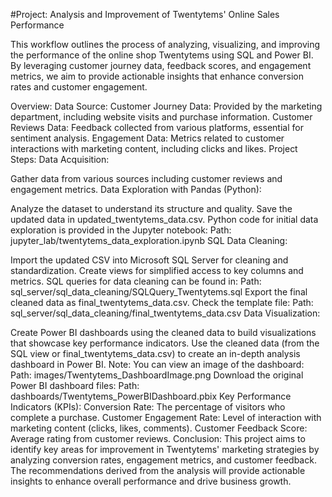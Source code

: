 #Project: Analysis and Improvement of Twentytems' Online Sales Performance

This workflow outlines the process of analyzing, visualizing, and improving the performance of the online shop Twentytems using SQL and Power BI. By leveraging customer journey data, feedback scores, and engagement metrics, we aim to provide actionable insights that enhance conversion rates and customer engagement.

Overview:
Data Source:
Customer Journey Data: Provided by the marketing department, including website visits and purchase information.
Customer Reviews Data: Feedback collected from various platforms, essential for sentiment analysis.
Engagement Data: Metrics related to customer interactions with marketing content, including clicks and likes.
Project Steps:
Data Acquisition:

Gather data from various sources including customer reviews and engagement metrics.
Data Exploration with Pandas (Python):

Analyze the dataset to understand its structure and quality.
Save the updated data in updated_twentytems_data.csv.
Python code for initial data exploration is provided in the Jupyter notebook:
Path: jupyter_lab/twentytems_data_exploration.ipynb
SQL Data Cleaning:

Import the updated CSV into Microsoft SQL Server for cleaning and standardization.
Create views for simplified access to key columns and metrics.
SQL queries for data cleaning can be found in:
Path: sql_server/sql_data_cleaning/SQLQuery_Twentytems.sql
Export the final cleaned data as final_twentytems_data.csv.
Check the template file:
Path: sql_server/sql_data_cleaning/final_twentytems_data.csv
Data Visualization:

Create Power BI dashboards using the cleaned data to build visualizations that showcase key performance indicators.
Use the cleaned data (from the SQL view or final_twentytems_data.csv) to create an in-depth analysis dashboard in Power BI.
Note:
You can view an image of the dashboard:
Path: images/Twentytems_DashboardImage.png
Download the original Power BI dashboard files:
Path: dashboards/Twentytems_PowerBIDashboard.pbix
Key Performance Indicators (KPIs):
Conversion Rate: The percentage of visitors who complete a purchase.
Customer Engagement Rate: Level of interaction with marketing content (clicks, likes, comments).
Customer Feedback Score: Average rating from customer reviews.
Conclusion:
This project aims to identify key areas for improvement in Twentytems' marketing strategies by analyzing conversion rates, engagement metrics, and customer feedback. The recommendations derived from the analysis will provide actionable insights to enhance overall performance and drive business growth.
